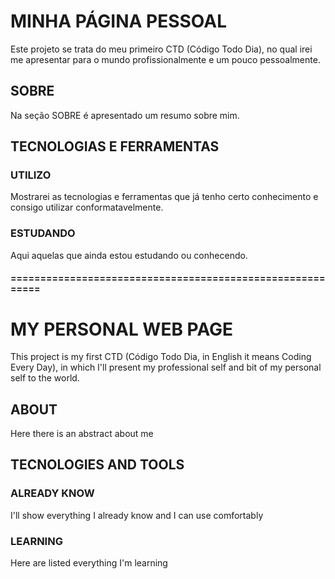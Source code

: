 # MINHA PÁGINA PESSOAL
Este projeto se trata do meu primeiro CTD (Código Todo Dia), no qual irei me apresentar para o mundo profissionalmente e um pouco pessoalmente.

## SOBRE

Na seção SOBRE é apresentado um resumo sobre mim.


## TECNOLOGIAS E FERRAMENTAS
### UTILIZO
Mostrarei as tecnologias e ferramentas que já tenho certo conhecimento e consigo utilizar conformatavelmente.

### ESTUDANDO
Aqui aquelas que ainda estou estudando ou conhecendo.


#### ==========================================================

# MY PERSONAL WEB PAGE

This project is my first CTD (Código Todo Dia, in English it means Coding Every Day), in which I'll present my professional self and bit of my personal self to the world.

## ABOUT

Here there is an abstract about me

## TECNOLOGIES AND TOOLS

### ALREADY KNOW
I'll show everything I already know and I can use comfortably

### LEARNING
Here are listed everything I'm learning